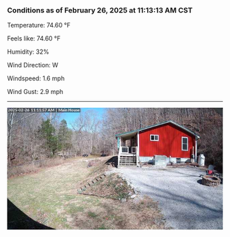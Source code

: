 ### Conditions as of February 26, 2025 at 11:13:13 AM CST 

Temperature: 74.60 &deg;F

Feels like: 74.60 &deg;F

Humidity: 32%

Wind Direction: W

Windspeed: 1.6 mph

Wind Gust: 2.9 mph

---

<img src="./images/latest.jpeg"/>

